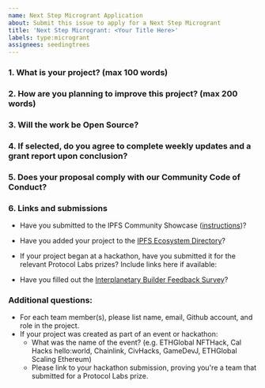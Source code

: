 ```yaml
---
name: Next Step Microgrant Application 
about: Submit this issue to apply for a Next Step Microgrant
title: 'Next Step Microgrant: <Your Title Here>'
labels: type:microgrant
assignees: seedingtrees
---
```


### 1. What is your project? (max 100 words)
<!-- Description of your project built with IPFS or closely related technologies (libp2p, ipld, OrbitDB, Textile, etc.) -->

<!-- Link to Github repo -->
  
<!-- Link to demo or website, if applicable -->

### 2. How are you planning to improve this project? (max 200 words)
<!-- Clear and concise description of the planned next step(s) or improvements for which you are seeking grant support -->
 
### 3. Will the work be Open Source?
<!-- MIT license for code or [CC-BY-SA 3.0](https://ipfs.io/ipfs/QmVreNvKsQmQZ83T86cWSjPu2vR3yZHGPm5jnxFuunEB9u) license for content. -->

### 4. If selected, do you agree to complete weekly updates and a grant report upon conclusion?
<!-- Include progress or results of your microgrant-funded work, any IPFS technical or usage guidance requests, and a description of your experience building on IPFS, including any challenges or shortcomings encountered. -->
  
### 5. Does your proposal comply with our Community Code of Conduct?
<!-- Please read the [IPFS Code of Conduct](https://github.com/ipfs/community/blob/master/code-of-conduct.md) and make sure your project is in compliance -->

### 6. Links and submissions
<!-- Complete each step, and include the link of the published submission (or "Yes" if there is no URL) -->
  
* Have you submitted to the IPFS Community Showcase ([instructions](https://github.com/ipfs/community/blob/master/README.md#showcase-your-project))?
  <!-- Once your PR is merged, include the link here -->

* Have you added your project to the [IPFS Ecosystem Directory](https://airtable.com/shrjwvk9pAeAk0Ci7)? <!-- Submit the form, then change this text to "Yes" -->
  
* If your project began at a hackathon, have you submitted it for the relevant Protocol Labs prizes? Include links here if available:
  
* Have you filled out the [Interplanetary Builder Feedback Survey](https://airtable.com/shrDZMizx03jOa4mQ)? 
  
### Additional questions:
* For each team member(s), please list name, email, Github account, and role in the project.
* If your project was created as part of an event or hackathon:
  * What was the name of the event? (e.g. ETHGlobal NFTHack, Cal Hacks hello:world, Chainlink, CivHacks, GameDevJ, ETHGlobal Scaling Ethereum)
  * Please link to your hackathon submission, proving you're a team that submitted for a Protocol Labs prize.
